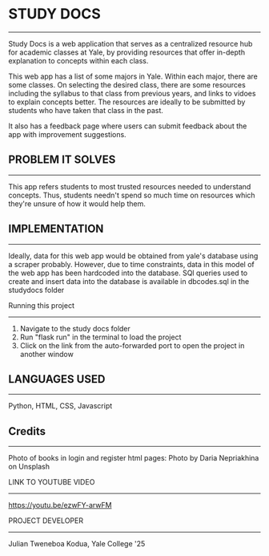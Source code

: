 # STUDY DOCS
***********
Study Docs is a web application that serves as a centralized resource hub for academic classes at Yale, by providing resources that offer in-depth explanation to concepts within each class.

This web app has a list of some majors in Yale. Within each major, there are some classes. On selecting the desired class, there are some resources including the syllabus to that class from previous years, and links to vidoes to explain concepts better. The resources are ideally to be submitted by students who have taken that class in the past.

It also has a feedback page where users can submit feedback about the app with improvement suggestions.


## PROBLEM IT SOLVES
******************
This app refers students to most trusted resources needed to understand concepts. Thus, students needn't spend so much time on resources which they're unsure of how it would help them.

## IMPLEMENTATION
**************
Ideally, data for this web app would be obtained from yale's database using a scraper probably. However, due to time constraints, data in this model of the web app has been hardcoded into the database. SQl queries used to create and insert data into the database is available in dbcodes.sql in the studydocs folder

Running this project
*********************
1. Navigate to the study docs folder
2. Run "flask run" in the terminal to load the project
3. Click on the link from the auto-forwarded port to open the project in another window


## LANGUAGES USED
***************
Python, HTML, CSS, Javascript


## Credits
*******
Photo of books in login and register html pages: Photo by Daria Nepriakhina on Unsplash


LINK TO YOUTUBE VIDEO
*********************
https://youtu.be/ezwFY-arwFM


PROJECT DEVELOPER
*****************
Julian Tweneboa Kodua, Yale College '25
